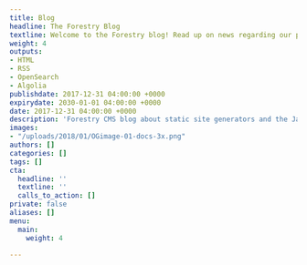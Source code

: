 ```yaml
---
title: Blog
headline: The Forestry Blog
textline: Welcome to the Forestry blog! Read up on news regarding our product and the Jamtack!
weight: 4
outputs:
- HTML
- RSS
- OpenSearch
- Algolia
publishdate: 2017-12-31 04:00:00 +0000
expirydate: 2030-01-01 04:00:00 +0000
date: 2017-12-31 04:00:00 +0000
description: 'Forestry CMS blog about static site generators and the Jamtack'
images:
- "/uploads/2018/01/OGimage-01-docs-3x.png"
authors: []
categories: []
tags: []
cta:
  headline: ''
  textline: ''
  calls_to_action: []
private: false
aliases: []
menu:
  main:
    weight: 4

---
```

